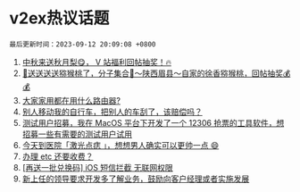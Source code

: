 # v2ex热议话题

`最后更新时间：2023-09-12 20:09:08 +0800`

1. [中秋来送秋月梨😋， V 站福利回帖抽奖！🔥](https://www.v2ex.com/t/972945)
1. [🥝送送送送猕猴桃了，分子集合🎉～陕西眉县～自家的徐香猕猴桃，回帖抽奖💰💰](https://www.v2ex.com/t/972858)
1. [大家家用都在用什么路由器?](https://www.v2ex.com/t/972992)
1. [别人移动我的自行车，把别人的车刮了，该赔偿吗？](https://www.v2ex.com/t/972977)
1. [测试用户招募，我在 MacOS 平台下开发了一个 12306 抢票的工具软件，想招募一些有需要的测试用户试用](https://www.v2ex.com/t/972941)
1. [今天到医院「激光点痣 」，想想男人确实可以更帅一点 😄](https://www.v2ex.com/t/972916)
1. [办理 etc 还要收费？](https://www.v2ex.com/t/972910)
1. [[再送一批兑换码] iOS 短信拦截 无联网权限](https://www.v2ex.com/t/972892)
1. [新上任的领导要求开发多了解业务，鼓励向客户经理或者实施发展](https://www.v2ex.com/t/972956)

